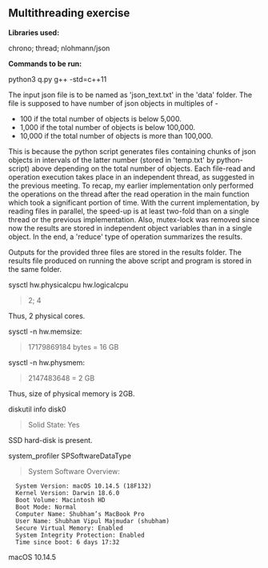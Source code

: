 ## Multithreading exercise

**Libraries used:**

chrono; thread; nlohmann/json

**Commands to be run:**

python3 q.py
g++ -std=c++11

The input json file is to be named as 'json_text.txt' in the 'data' folder.
The file is supposed to have number of json objects in multiples of -

- 100 if the total number of objects is below 5,000.
- 1,000 if the total number of objects is below 100,000.
- 10,000 if the total number of objects is more than 100,000.

This is because the python script generates files containing chunks of json objects in intervals of the latter number (stored in 'temp.txt' by python-script) above depending on the total number of objects. Each file-read and operation execution takes place in an independent thread, as suggested in the previous meeting. 
To recap, my earlier implementation only performed the operations on the thread after the read operation in the main function which took a significant portion of time. With the current implementation, by reading files in parallel, the speed-up is at least two-fold than on a single thread or the previous implementation. Also, mutex-lock was removed since now the results are stored in independent object variables than in a single object. In the end, a 'reduce' type of operation summarizes the results.

Outputs for the provided three files are stored in the results folder. The results file produced on running the above script and program is stored in the same folder.

sysctl hw.physicalcpu hw.logicalcpu
> 2; 4

Thus, 2 physical cores.

sysctl -n hw.memsize: 
> 17179869184 bytes = 16 GB

sysctl -n hw.physmem: 
> 2147483648 = 2 GB

Thus, size of physical memory is 2GB.

diskutil info disk0
>  Solid State:               Yes

SSD hard-disk is present.

system_profiler SPSoftwareDataType
> System Software Overview:

      System Version: macOS 10.14.5 (18F132)
      Kernel Version: Darwin 18.6.0
      Boot Volume: Macintosh HD
      Boot Mode: Normal
      Computer Name: Shubham’s MacBook Pro
      User Name: Shubham Vipul Majmudar (shubham)
      Secure Virtual Memory: Enabled
      System Integrity Protection: Enabled
      Time since boot: 6 days 17:32

macOS 10.14.5




